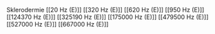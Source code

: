 Sklerodermie
[[20 Hz (E)]]
[[320 Hz (E)]]
[[620 Hz (E)]]
[[950 Hz (E)]]
[[124370 Hz (E)]]
[[325190 Hz (E)]]
[[175000 Hz (E)]]
[[479500 Hz (E)]]
[[527000 Hz (E)]]
[[667000 Hz (E)]]